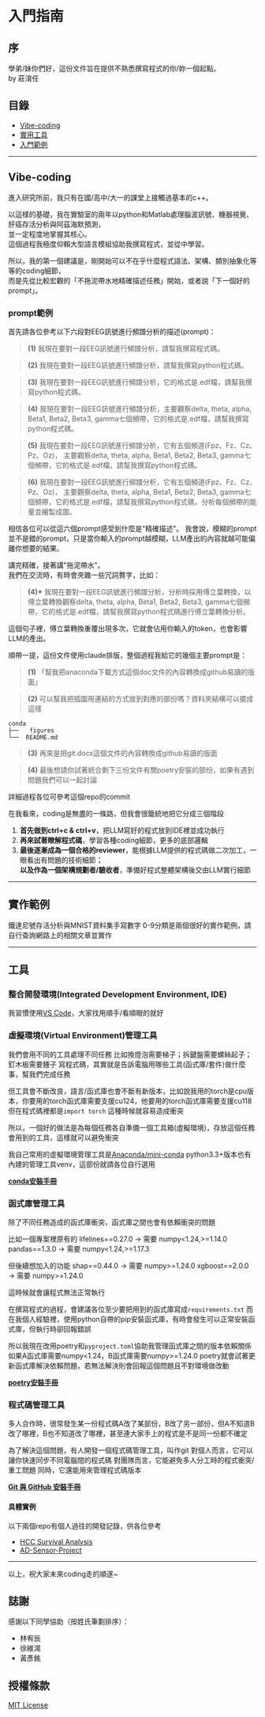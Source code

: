 # 入門指南

## 序

學弟/妹你們好，這份文件旨在提供不熟悉撰寫程式的你/妳一個起點。  
by 莊淯任

## 目錄

- [Vibe-coding](#vibe-coding)
- [實用工具](#實用工具)
- [入門範例](#入門範例)

---

## Vibe-coding

進入研究所前，我只有在國/高中/大一的課堂上接觸過基本的c++。

以這樣的基礎，我在實驗室的兩年以python和Matlab處理腦波訊號、機器視覺、肝癌存活分析與阿茲海默預測，  
並一定程度地掌握其核心。  
這個過程我極度仰賴大型語言模組協助我撰寫程式，並從中學習。

所以，我的第一個建議是，剛開始可以不在乎什麼程式語法、架構、類別抽象化等等的coding細節，  
而是先從比較宏觀的「不拖泥帶水地精確描述任務」開始，或者說「下一個好的prompt」。

### prompt範例

首先請各位參考以下六段對EEG訊號進行頻譜分析的描述(prompt)：

> **(1)** 我現在要對一段EEG訊號進行頻譜分析，請幫我撰寫程式碼。

> **(2)** 我現在要對一段EEG訊號進行頻譜分析，請幫我撰寫python程式碼。

> **(3)** 我現在要對一段EEG訊號進行頻譜分析，它的格式是.edf檔，請幫我撰寫python程式碼。

> **(4)** 我現在要對一段EEG訊號進行頻譜分析，主要觀察delta, theta, alpha, Beta1, Beta2, Beta3, gamma七個頻帶，它的格式是.edf檔，請幫我撰寫python程式碼。

> **(5)** 我現在要對一段EEG訊號進行頻譜分析，它有五個頻道(Fpz、Fz、Cz、Pz、Oz)，  主要觀察delta, theta, alpha, Beta1, Beta2, Beta3, gamma七個頻帶，它的格式是.edf檔，請幫我撰寫python程式碼。

> **(6)** 我現在要對一段EEG訊號進行頻譜分析，它有五個頻道(Fpz、Fz、Cz、Pz、Oz)，  主要觀察delta, theta, alpha, Beta1, Beta2, Beta3, gamma七個頻帶，它的格式是.edf檔，請幫我撰寫python程式碼，分析每個頻帶的能量並繪製成圖。

相信各位可以從這六個prompt感受到什麼是"精確描述"。
我會說，模糊的prompt並不是錯的prompt，只是當你輸入的prompt越模糊，LLM產出的內容就越可能偏離你想要的結果。

講完精確，接著講"拖泥帶水"。  
我們在交流時，有時會夾雜一些冗詞贅字，比如：

> **(4)\*** 我現在要對一段EEG訊號進行頻譜分析，分析時採用傅立葉轉換，以傅立葉轉換觀察delta, theta, alpha, Beta1, Beta2, Beta3, gamma七個頻帶，它的格式是.edf檔，請幫我撰寫python程式碼進行傅立葉轉換分析。

這個句子裡，傅立葉轉換重覆出現多次，它就會佔用你輸入的token，也會影響LLM的產出。

順帶一提，這份文件使用claude排版，整個過程我給它的幾個主要prompt是：

> **(1)** 「幫我把anaconda下載方式這個doc文件的內容轉換成github易讀的版面」

> **(2)** 可以幫我把插圖用連結的方式放到對應的部份嗎？資料夾結構可以擺成這樣

```
conda
├──   figures
└──  README.md
```

> **(3)** 再來是把git.docx這個文件的內容轉換成github易讀的版面

> **(4)** 最後想請你試著統合剩下三份文件有關poetry安裝的部份，如果有遇到問題我們可以一起討論

詳細過程各位可參考這個repo的commit

在我看來，coding是無盡的一條路，但我會很籠統地把它分成三個階段
1. **首先做到ctrl+c & ctrl+v**，把LLM寫好的程式放到IDE裡並成功執行
2. **再來試著瞭解程式碼**，學習各種coding細節，更多的底部邏輯
3. **最後逐漸成為一個合格的reviewer**，能根據LLM提供的程式碼做二次加工，一眼看出有問題的技術細節；  
   **以及作為一個架構規劃者/驗收者**，準備好程式整體架構後交由LLM實行細節

---

## 實作範例

鐵達尼號存活分析與MNIST資料集手寫數字 0-9分類是兩個很好的實作範例，請自行查詢網路上的相關文章並實作

---

## 工具

###  整合開發環境(Integrated Development Environment, IDE)

我習慣使用[VS Code](https://code.visualstudio.com/)，大家找用順手/看順眼的就好

###  虛擬環境(Virtual Environment)管理工具

我們會用不同的工具處理不同任務
比如換燈泡需要梯子；拆鍵盤需要螺絲起子；釘木板需要錘子
寫程式碼，其實就是告訴電腦用哪些工具(函式庫/套件)做什麼事，幫我們完成任務

但工具會不斷改良，語言/函式庫也會不斷有新版本，比如說我用的torch是cpu版本，你要用的torch函式庫需要支援cu124，他要用的torch函式庫需要支援cu118
但在程式碼裡都是`import torch`
這種時候就容易造成衝突

所以，一個好的做法是為每個任務各自準備一個工具箱(虛擬環境)，存放這個任務會用到的工具，這樣就可以避免衝突

我自己常用的虛擬環境管理工具是[Anaconda/mini-conda](https://www.anaconda.com/)
python3.3+版本也有內建的管理工具venv，這部份就請各位自行選用

**[conda安裝手冊](./conda/README.md)**

###  函式庫管理工具

除了不同任務造成的函式庫衝突，函式庫之間也會有依賴衝突的問題

比如一個專案裡原有的
lifelines==0.27.0  → 需要 numpy<1.24,>=1.14.0
pandas==1.3.0     → 需要 numpy<1.24,>=1.17.3

但後續想加入的功能
shap==0.44.0      → 需要 numpy>=1.24.0
xgboost==2.0.0    → 需要 numpy>=1.24.0

這時候就會讓程式無法正常執行

在撰寫程式的過程，會建議各位至少要把用到的函式庫寫成`requirements.txt`
而在我個人經驗裡，使用python自帶的pip安裝函式庫，有時會發生可以正常安裝函式庫，但執行時卻回報錯誤

所以我現在改用poetry和`pyproject.toml`協助我管理函式庫之間的版本依賴關係
如果A函式庫需要numpy<1.24，B函式庫需要numpy>=1.24.0
poetry就會試著更新函式庫解決依賴問題，若無法解決則會回報這個問題且不對環境做改動

**[poetry安裝手冊](./poetry/README.md)**

### 程式碼管理工具

多人合作時，很常發生某一份程式碼A改了某部份，B改了另一部份，但A不知道B改了哪裡，B也不知道改了哪裡，甚至連大家手上的程式是不是同一份都不確定

為了解決這個問題，有人開發一個程式碼管理工具，叫作git
對個人而言，它可以讓你快速同步不同電腦間的程式碼
對團隊而言，它能避免多人分工時的程式衝突/重工問題
同時，它還能用來管理程式碼版本

**[Git 與 GitHub 安裝手冊](./git/README.md)**

#### 具體實例

以下兩個repo有個人過往的開發記錄，供各位參考
- [HCC Survival Analysis](https://github.com/a7266165/HCC_Survival_Analysis)
- [AD-Sensor-Project](https://github.com/a7266165/AD-Sensor-Project)

---

以上，祝大家未來coding走的順遂~

## 誌謝

感謝以下同學協助（按姓氏筆劃排序）：
- 林宥辰
- 徐維鴻
- 黃彥銘

## 授權條款
[MIT License](./LICENSE)
